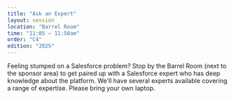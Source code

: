 ```yaml
---
title: "Ask an Expert"
layout: session
location: "Barrel Room"
time: "11:05 — 11:50am"
order: "C4"
edition: "2025"
---
```


Feeling stumped on a Salesforce problem? Stop by the Barrel Room (next to the sponsor area) to get paired up with a Salesforce expert who has deep knowledge about the platform. We'll have several experts available covering a range of expertise. Please bring your own laptop.